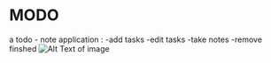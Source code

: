 # MODO
a todo - note application :
-add tasks 
-edit tasks
-take notes 
-remove finshed 
![Alt Text of image](https://dev-to-uploads.s3.amazonaws.com/i/doiq702t5vvo72itzzy1.png)
